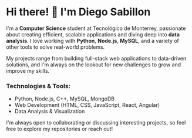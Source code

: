 # Hi there! 👋 I'm Diego Sabillon

I'm a **Computer Science** student at Tecnológico de Monterrey, passionate about creating efficient, scalable applications and diving deep into **data analysis**. I love working with **Python**, **Node.js**, **MySQL**, and a variety of other tools to solve real-world problems.

My projects range from building full-stack web applications to data-driven solutions, and I'm always on the lookout for new challenges to grow and improve my skills.

### Technologies & Tools:
- Python, Node.js, C++, MySQL, MongoDB
- Web Development (HTML, CSS, JavaScript, React, Angular)
- Data Analysis & Visualization

I'm always open to collaborating or discussing interesting projects, so feel free to explore my repositories or reach out!
